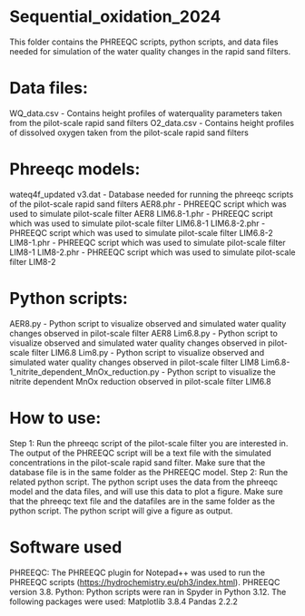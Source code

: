 # Sequential_oxidation_2024

This folder contains the PHREEQC scripts, python scripts, and data files needed for simulation of the water quality changes in the rapid sand filters.

# Data files:
WQ_data.csv - Contains height profiles of waterquality parameters taken from the pilot-scale rapid sand filters
O2_data.csv - Contains height profiles of dissolved oxygen taken from the pilot-scale rapid sand filters

# Phreeqc models:
wateq4f_updated v3.dat - Database needed for running the phreeqc scripts of the pilot-scale rapid sand filters
AER8.phr - PHREEQC script which was used to simulate pilot-scale filter AER8
LIM6.8-1.phr - PHREEQC script which was used to simulate pilot-scale filter LIM6.8-1
LIM6.8-2.phr - PHREEQC script which was used to simulate pilot-scale filter LIM6.8-2
LIM8-1.phr - PHREEQC script which was used to simulate pilot-scale filter LIM8-1
LIM8-2.phr - PHREEQC script which was used to simulate pilot-scale filter LIM8-2

# Python scripts:
AER8.py - Python script to visualize observed and simulated water quality changes observed in pilot-scale filter AER8
Lim6.8.py - Python script to visualize observed and simulated water quality changes observed in pilot-scale filter LIM6.8
Lim8.py - Python script to visualize observed and simulated water quality changes observed in pilot-scale filter LIM8
Lim6.8-1_nitrite_dependent_MnOx_reduction.py - Python script to visualize the nitrite dependent MnOx reduction observed in pilot-scale filter LIM6.8

# How to use:
Step 1: Run the phreeqc script of the pilot-scale filter you are interested in. The output of the PHREEQC script will be a text file with the simulated concentrations in the pilot-scale rapid sand filter. Make sure that the database file is in the same folder as the PHREEQC model.
Step 2: Run the related python script. The python script uses the data from the phreeqc model and the data files, and will use this data to plot a figure. Make sure that the phreeqc text file and the datafiles are in the same folder as the python script. The python script will give a figure as output.

# Software used
PHREEQC: The PHREEQC plugin for Notepad++ was used to run the PHREEQC scripts (https://hydrochemistry.eu/ph3/index.html). PHREEQC version 3.8.
Python: Python scripts were ran in Spyder in Python 3.12. The following packages were used:
    Matplotlib 3.8.4
    Pandas 2.2.2
